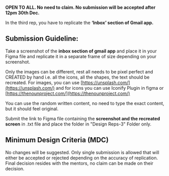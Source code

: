 **OPEN TO ALL. No need to claim.
No submission will be accepted after 12pm 30th Dec.**

In the third rep, you have to replicate the **‘Inbox’ section of Gmail app.**

## **Submission Guideline:**

Take a screenshot of the **inbox section of gmail app** and place it in your Figma file and replicate it in a separate frame of size depending on your screenshot.

Only the images can be different, rest all needs to be pixel perfect and CREATED by hand i.e. all the icons, all the shapes, the text should be recreated. For images, you can use [https://unsplash.com/](https://unsplash.com/) and for icons you can use Iconify Plugin in figma or [https://thenounproject.com/](https://thenounproject.com/)

You can use the random written content, no need to type the exact content, but it should feel original.

Submit the link to Figma file containing the **screenshot and the recreated screen** in .txt file and place the folder in "Design Reps-3" Folder only.

## **Minimum Design Criteria (MDC)**

No changes will be suggested. Only single submission is allowed that will either be accepted or rejected depending on the accuracy of replication. Final decision resides with the mentors, no claim can be made on their decision.